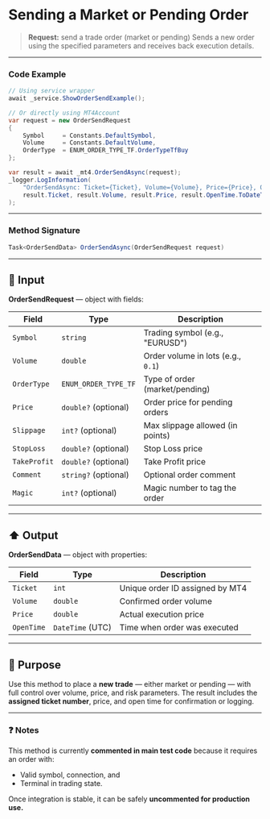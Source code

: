 # Sending a Market or Pending Order

> **Request:** send a trade order (market or pending)
> Sends a new order using the specified parameters and receives back execution details.

---

### Code Example

```csharp
// Using service wrapper
await _service.ShowOrderSendExample();

// Or directly using MT4Account
var request = new OrderSendRequest
{
    Symbol     = Constants.DefaultSymbol,
    Volume     = Constants.DefaultVolume,
    OrderType  = ENUM_ORDER_TYPE_TF.OrderTypeTfBuy
};

var result = await _mt4.OrderSendAsync(request);
_logger.LogInformation(
    "OrderSendAsync: Ticket={Ticket}, Volume={Volume}, Price={Price}, OpenTime={OpenTime}",
    result.Ticket, result.Volume, result.Price, result.OpenTime.ToDateTime().ToLocalTime()
);
```

---

### Method Signature

```csharp
Task<OrderSendData> OrderSendAsync(OrderSendRequest request)
```

---

## 📃 Input

**OrderSendRequest** — object with fields:

| Field        | Type                 | Description                        |
| ------------ | -------------------- | ---------------------------------- |
| `Symbol`     | `string`             | Trading symbol (e.g., "EURUSD")    |
| `Volume`     | `double`             | Order volume in lots (e.g., `0.1`) |
| `OrderType`  | `ENUM_ORDER_TYPE_TF` | Type of order (market/pending)     |
| `Price`      | `double?` (optional) | Order price for pending orders     |
| `Slippage`   | `int?` (optional)    | Max slippage allowed (in points)   |
| `StopLoss`   | `double?` (optional) | Stop Loss price                    |
| `TakeProfit` | `double?` (optional) | Take Profit price                  |
| `Comment`    | `string?` (optional) | Optional order comment             |
| `Magic`      | `int?` (optional)    | Magic number to tag the order      |

---

## ⬆️ Output

**OrderSendData** — object with properties:

| Field      | Type             | Description                     |
| ---------- | ---------------- | ------------------------------- |
| `Ticket`   | `int`            | Unique order ID assigned by MT4 |
| `Volume`   | `double`         | Confirmed order volume          |
| `Price`    | `double`         | Actual execution price          |
| `OpenTime` | `DateTime` (UTC) | Time when order was executed    |

---

## 🎯 Purpose

Use this method to place a **new trade** — either market or pending — with full control over volume, price, and risk parameters. The result includes the **assigned ticket number**, price, and open time for confirmation or logging.

---

### ❓ Notes

This method is currently **commented in main test code** because it requires an order with:

* Valid symbol, connection, and
* Terminal in trading state.

Once integration is stable, it can be safely **uncommented for production use.**
